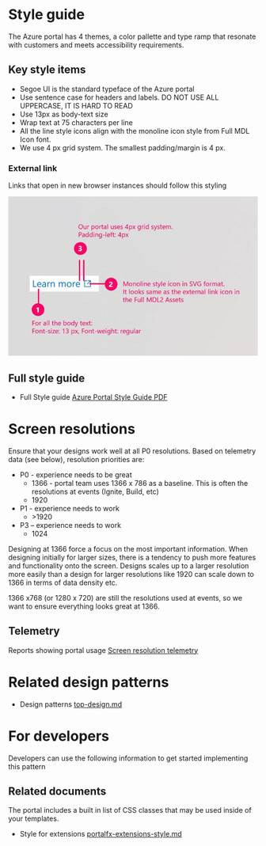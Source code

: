 ﻿# Style guide

The Azure portal has 4 themes, a color pallette and type ramp that resonate with customers and meets accessibility requirements.


## Key style items
* Segoe UI is the standard typeface of the Azure portal
* Use sentence case for headers and labels. DO NOT USE ALL UPPERCASE, IT IS HARD TO READ
* Use 13px as body-text size
* Wrap text at 75 characters per line
* All the line style icons align with the monoline icon style from Full MDL Icon font.
* We use 4 px grid system. The smallest padding/margin is 4 px. 


### External link
Links that open in new browser instances should follow this styling

<div style="max-width:600px">
<img alttext="external link" src="../media/design-patterns-style-guide/external-link.jpg"  />
</div>

## Full style guide
* Full Style guide [Azure Portal Style Guide PDF](../media/design-patterns-style-guide/Azure-Portal-Style-Guide.pdf)

# Screen resolutions
Ensure that your designs work well at all P0 resolutions.  Based on telemetry data \(see below\), resolution priorities are:

* P0 - experience needs to be great
    * 1366 - portal team uses 1366 x 786 as a baseline.  This is often the resolutions at events (Ignite, Build, etc)
    * 1920 
* P1 - experience needs to work
    * \>1920 
* P3 – experience needs to work
    * 1024


Designing at 1366 force a focus on the most important information. When designing initially for larger sizes, there is a tendency to push more features and functionality onto the screen.  Designs scales up to a larger resolution more easily than a design for larger resolutions like 1920 can scale down to 1366 in terms of data density etc.

1366 x768 (or 1280 x 720) are still the resolutions used at events, so we want to ensure everything looks great at 1366. 


## Telemetry
Reports showing portal usage
[Screen resolution telemetry](https://msit.powerbi.com/groups/me/dashboards/7b218d20-f0aa-4858-b0f9-567386a0ac1c)


# Related design patterns
* Design patterns [top-design.md](top-design.md)


# For developers 
Developers can use the following information to get started implementing this pattern

## Related documents
The portal includes a built in list of CSS classes that may be used inside of your templates.
* Style for extensions [portalfx-extensions-style.md](portalfx-extensions-style.md)
